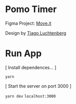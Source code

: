 # Pomo Timer

Figma Project: [Move.it](https://www.figma.com/file/ge20pu3ofMOKoliUyKx1Nl/Move.it-1.0/)

Design by [Tiago Luchtenberg](https://www.instagram.com/tiagoluchtenberg/?hl=pt-br)

# Run App

[ Install dependences... ]

`yarn`

[ Start the server on port 3000 ]

`yarn dev`
`localhost:3000`
